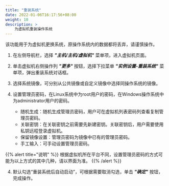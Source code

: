 ```yaml
---
title: "重装系统"
date: 2022-01-06T16:17:56+08:00
weight: 10
description: >
    为虚拟机重装操作系统
---
```


该功能用于为虚拟机更换系统，原操作系统内的数据都将丢弃，请谨慎操作。

1. 在左侧导航栏，选择 **_"主机/主机/虚拟机"_** 菜单项，进入虚拟机页面。
2. 单击虚拟机右侧操作列 **_"更多"_** 按钮，选择下拉菜单 **_"实例设置-重装系统"_** 菜单项，弹出重装系统对话框。
2. 选择系统镜像，可分别从公共镜像或自定义镜像中选择同操作系统的镜像。
3. 设置管理员密码，在Linux系统中为root用户的密码，在Windows操作系统中为administrator用户的密码。

    - 随机生成：随机生成管理员密码，用户可在虚拟机列表密码列查看复制管理员密码。
    - 关联密钥：在关联密钥之前需要先新建密钥。关联密钥后，用户需要使用私钥远程登录虚拟机。
    - 保留镜像设置：管理员密码为镜像中已有的管理员密码。
    - 手工输入：可手动设置管理员密码。

{{% alert title="说明" %}}
根据虚拟机所在平台不同，设置管理员密码的方式可能为以上方式的其中几种，请以界面为准。
{{% /alert %}}

4. 默认勾选“重装系统后自动启动”，可根据需要取消勾选，单击 **_"确定"_** 按钮，完成操作。